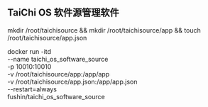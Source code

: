 ## TaiChi OS 软件源管理软件

mkdir /root/taichisource && mkdir /root/taichisource/app && touch /root/taichisource/app.json

docker run -itd \
--name taichi_os_software_source \
-p 10010:10010 \
-v /root/taichisource/app:/app/app \
-v /root/taichisource/app.json:/app/app.json \
--restart=always \
fushin/taichi_os_software_source